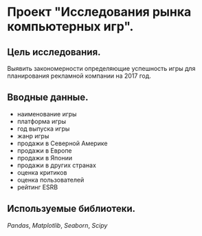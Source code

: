 # Проект "Исследования рынка компьютерных игр". #


## Цель исследования. ##  

 Выявить закономерности определяющие успешность игры для планирования рекламной компании на 2017 год.
     
## Вводные данные. ##

- наименование игры
- платформа игры
- год выпуска игры
- жанр игры
- продажи в Северной Америке
- продажи в Европе
- продажи в Японии
- продажи в других странах
- оценка критиков
- оценка пользователей
- рейтинг ESRB

## Используемые библиотеки. ##

*Pandas*, *Matplotlib*, *Seaborn*, *Scipy*
